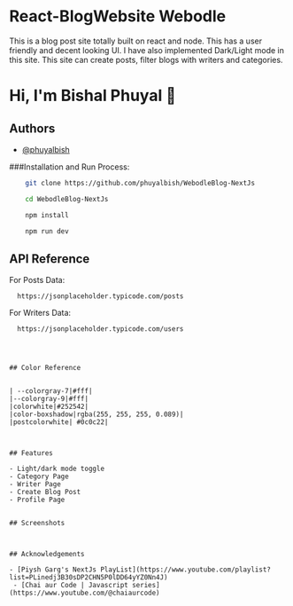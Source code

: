 
# React-BlogWebsite Webodle
This is a blog post site totally built on react and node. This has a user friendly and decent looking UI.  I have also implemented Dark/Light mode in this site.  This site can create posts, filter blogs with writers and categories.


# Hi, I'm Bishal Phuyal 👋


## Authors

- [@phuyalbish](https://www.github.com/phuyalbish)



###Installation and Run Process:

 
```bash
    git clone https://github.com/phuyalbish/WebodleBlog-NextJs
```
```bash
    cd WebodleBlog-NextJs
```
```bash
    npm install
```
```bash
    npm run dev
```
    
## API Reference

For Posts Data:
```http
  https://jsonplaceholder.typicode.com/posts
```
For Writers Data:
```http
  https://jsonplaceholder.typicode.com/users




## Color Reference


| --colorgray-7|#fff|
|--colorgray-9|#fff|
|colorwhite|#252542|
|color-boxshadow|rgba(255, 255, 255, 0.089)|
|postcolorwhite| #0c0c22|



## Features

- Light/dark mode toggle
- Category Page
- Writer Page
- Create Blog Post
- Profile Page


## Screenshots



## Acknowledgements

- [Piysh Garg's NextJs PlayList](https://www.youtube.com/playlist?list=PLinedj3B30sDP2CHN5P0lDD64yYZ0Nn4J)
 - [Chai aur Code | Javascript series](https://www.youtube.com/@chaiaurcode)

